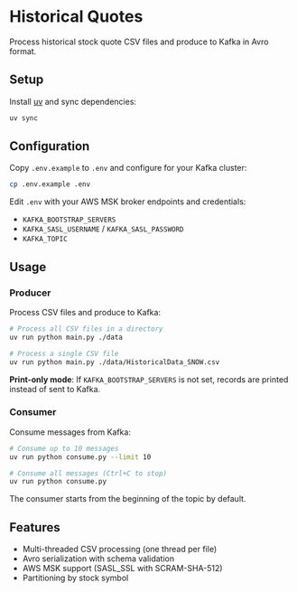 # Historical Quotes

Process historical stock quote CSV files and produce to Kafka in Avro format.

## Setup

Install [uv](https://github.com/astral-sh/uv) and sync dependencies:

```bash
uv sync
```

## Configuration

Copy `.env.example` to `.env` and configure for your Kafka cluster:

```bash
cp .env.example .env
```

Edit `.env` with your AWS MSK broker endpoints and credentials:
- `KAFKA_BOOTSTRAP_SERVERS`
- `KAFKA_SASL_USERNAME` / `KAFKA_SASL_PASSWORD`
- `KAFKA_TOPIC`

## Usage

### Producer

Process CSV files and produce to Kafka:

```bash
# Process all CSV files in a directory
uv run python main.py ./data

# Process a single CSV file
uv run python main.py ./data/HistoricalData_SNOW.csv
```

**Print-only mode**: If `KAFKA_BOOTSTRAP_SERVERS` is not set, records are printed instead of sent to Kafka.

### Consumer

Consume messages from Kafka:

```bash
# Consume up to 10 messages
uv run python consume.py --limit 10

# Consume all messages (Ctrl+C to stop)
uv run python consume.py
```

The consumer starts from the beginning of the topic by default.

## Features

- Multi-threaded CSV processing (one thread per file)
- Avro serialization with schema validation
- AWS MSK support (SASL_SSL with SCRAM-SHA-512)
- Partitioning by stock symbol

